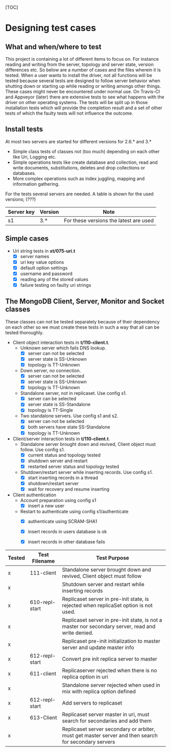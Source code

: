 [TOC]

# Designing test cases

## What and when/where to test

This project is containing a lot of different items to focus on. For instance reading and writing from the server, topology and server state, version differences etc. So below are a number of cases and the files wherein it is tested.
When a user wants to install the driver, not all functions will be tested because several tests are designed to follow server behavior when shutting down or starting up while reading or writing amongs other things. These cases might never be encountered under normal use.
On Travis-CI and Appveyor (later) there are extensive tests to see what happens with the driver on other operating systems. The tests will be split up in those installation tests which will provide the completion result and a set of other tests of which the faulty tests will not influence the outcome.

## Install tests

At most two servers are started for different versions for 2.6.* and 3.*

* Simple class tests of classes not (too much) depending on each other like Uri, Logging etc.
* Simple operations tests like create database and collection, read and write documents, substitutions, deletes and drop collections or databases.
* More complex operations such as index juggling, mapping and information gathering.


For the tests several servers are needed. A table is shown for the used versions; (???)

| Server key | Version | Note |
|------------|---------|------|
| s1 | 3.* | For these versions the latest are used

## Simple cases

* Uri string tests in **xt/075-uri.t**
  * [x] server names
  * [x] uri key value options
  * [x] default option settings
  * [x] username and password
  * [x] reading any of the stored values
  * [x] failure testing on faulty uri strings

## The MongoDB Client, Server, Monitor and Socket classes

These classes can not be tested separately because of their dependency on each other so we must create these tests in such a way that all can be tested thoroughly.

* Client object interaction tests in **t/110-client.t**.
  * Unknown server which fails DNS lookup.
    * [x] server can not be selected
    * [x] server state is SS-Unknown
    * [x] topology is TT-Unknown
  * Down server, no connection.
    * [x] server can not be selected
    * [x] server state is SS-Unknown
    * [x] topology is TT-Unknown
  * Standalone server, not in replicaset. Use config s1.
    * [x] server can be selected
    * [x] server state is SS-Standalone
    * [x] topology is TT-Single
  * Two standalone servers. Use config s1 and s2.
    * [x] server can not be selected
    * [x] both servers have state SS-Standalone
    * [x] topology is TT-Unknown

* Client/server interaction tests in **t/110-client.t**.
  * Standalone server brought down and revived, Client object must follow. Use config s1.
    * [x] current status and topology tested
    * [x] shutdown server and restart
    * [x] restarted server status and topology tested
  * Shutdown/restart server while inserting records. Use config s1.
    * [x] start inserting records in a thread
    * [x] shutdown/restart server
    * [x] wait for recovery and resume inserting

* Client authentication
  * Account preparation using config s1
    * [x] insert a new user
  * Restart to authenticate using config s1/authenticate
    * [x] authenticate using SCRAM-SHA1
    * [x] insert records in users database is ok
    * [x] insert records in other database fails


|Tested|Test Filename|Test Purpose|
|-|-|-|
|x|111-client|Standalone server brought down and revived, Client object must follow|
|x||Shutdown server and restart while inserting records|
|x|610-repl-start|Replicaset server in pre-init state, is rejected when replicaSet option is not used.|
|x||Replicaset server in pre-init state, is not a master nor secondary server, read and write denied.|
|x||Replicaset pre-init initialization to master server and update master info|
|x|612-repl-start|Convert pre init replica server to master|
|x|611-client|Replicaserver rejected when there is no replica option in uri|
|x||Standalone server rejected when used in mix with replica option defined|
|x|612-repl-start|Add servers to replicaset|
|x|613-Client|Replicaset server master in uri, must search for secondaries and add them|
|x||Replicaset server secondary or arbiter, must get master server and then search for secondary servers|
